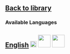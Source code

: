 ## [Back to library](https://fieldguides.github.io/library/)
### Available Languages
## [English](https://fieldguides.github.io/guide01/en) [<img src="https://fieldguides.github.io/library/resources/icons/pwa.png" height="20px"/>](https://fieldguides.github.io/guide01/en) [<img src="https://fieldguides.github.io/library/resources/icons/epub.png" height="40px"/>](https://fieldguides.github.io/guide01/en/download/BM%20User%20Guide%20Migrant%20Smuggling%20ENG.epub) [<img src="https://fieldguides.github.io/library/resources/icons/pdf.png" height="40px"/>](https://fieldguides.github.io/guide01/en/download/guide1.pdf)


